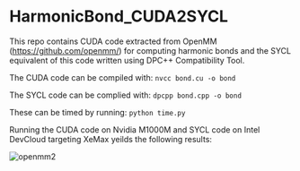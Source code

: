 # HarmonicBond_CUDA2SYCL
This repo contains CUDA code extracted from OpenMM (https://github.com/openmm/) for computing harmonic bonds and the SYCL equivalent of this code written using DPC++ Compatibility Tool. 

The CUDA code can be compiled with: `nvcc bond.cu -o bond`

The SYCL code can be complied with: `dpcpp bond.cpp -o bond`

These can be timed by running: `python time.py` 

Running the CUDA code on Nvidia M1000M and SYCL code on Intel DevCloud targeting XeMax yeilds the following results:

![openmm2](https://user-images.githubusercontent.com/38112687/159540167-69e85cb0-beba-492b-9090-3f534a80dea7.png)

